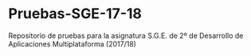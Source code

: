 # Pruebas-SGE-17-18
Repositorio de pruebas para la asignatura S.G.E. de 2º de Desarrollo de Aplicaciones Multiplataforma (2017/18)
